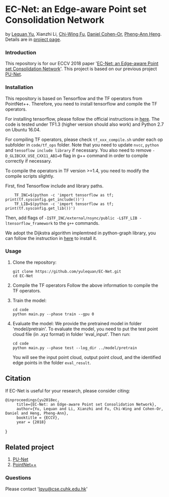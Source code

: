 # EC-Net: an Edge-aware Point set Consolidation Network
by [Lequan Yu](https://yulequan.github.io/), Xianzhi Li, [Chi-Wing Fu](http://www.cse.cuhk.edu.hk/~cwfu/), [Daniel Cohen-Or](https://www.cs.tau.ac.il/~dcor/), [Pheng-Ann Heng](http://www.cse.cuhk.edu.hk/~pheng/). Details are in [project page](https://yulequan.github.io/ec-net).

### Introduction

This repository is for our ECCV 2018 paper '[EC-Net: an Edge-aware Point set Consolidation Network](https://yulequan.github.io/papers/ECCV18_EC-Net.pdf)'. This project is based on our previous project [PU-Net](https://github.com/yulequan/PU-Net). 

### Installation
This repository is based on Tensorflow and the TF operators from PointNet++. Therefore, you need to install tensorflow and compile the TF operators. 

For installing tensorflow, please follow the official instructions in [here](https://www.tensorflow.org/install/install_linux). The code is tested under TF1.3 (higher version should also work) and Python 2.7 on Ubuntu 16.04.

For compiling TF operators, please check `tf_xxx_compile.sh` under each op subfolder in `code/tf_ops` folder. Note that you need to update `nvcc`, `python` and `tensoflow include library` if necessary. You also need to remove `-D_GLIBCXX_USE_CXX11_ABI=0` flag in g++ command in order to compile correctly if necessary.

To compile the operators in TF version >=1.4, you need to modify the compile scripts slightly.

First, find Tensorflow include and library paths.

        TF_INC=$(python -c 'import tensorflow as tf; print(tf.sysconfig.get_include())')
        TF_LIB=$(python -c 'import tensorflow as tf; print(tf.sysconfig.get_lib())')
        
Then, add flags of `-I$TF_INC/external/nsync/public -L$TF_LIB -ltensorflow_framework` to the `g++` commands.

We adopt the Dijkstra algorithm implemtned in python-graph library, you can follow the instruction in [here](https://github.com/wting/python-graph) to install it. 

### Usage

1. Clone the repository:

   ```shell
   git clone https://github.com/yulequan/EC-Net.git
   cd EC-Net
   ```
2. Compile the TF operators
   Follow the above information to compile the TF operators. 
   
3. Train the model:
 
   ```shell
   cd code
   python main.py --phase train --gpu 0
   ```

4. Evaluate the model:
    We provide the pretrained model in folder 'model/pretrain'.
    To evaluate the model, you need to put the test point cloud file (in .xyz format) in folder 'eval_input'.
    Then run:
   ```shell
   cd code
   python main.py --phase test --log_dir ../model/pretrain
   ```
   You will see the input point cloud, output point cloud, and the identified edge points in the folder `eval_result`.
   

## Citation

If EC-Net is useful for your research, please consider citing:

    @inproceedings{yu2018ec,
         title={EC-Net: an Edge-aware Point set Consolidation Network},
         author={Yu, Lequan and Li, Xianzhi and Fu, Chi-Wing and Cohen-Or, Daniel and Heng, Pheng-Ann},
         booktitle = {ECCV},
         year = {2018}
   }
## Related project
1. [PU-Net](https://github.com/yulequan/PU-Net)
2. [PointNet++](https://github.com/charlesq34/pointnet2)

### Questions

Please contact 'lqyu@cse.cuhk.edu.hk'
